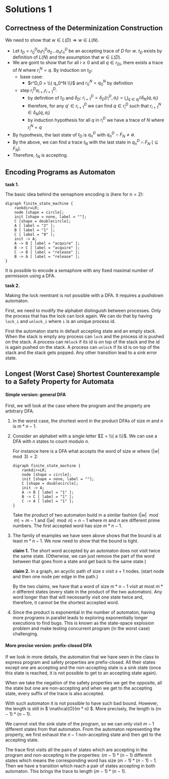 # Solutions 1

## Correctness of the Determinization Construction

We need to show that $w ∈ L(D) ⇒ w ∈ L(N)$.

* Let $t_D = r^D_0 a_1 r^D_1 a_2 … a_n r^D_n$ be an accepting trace of $D$ for $w$.
  $t_D$ exists by definition of $L(N)$ and the assumption that $w ∈ L(D)$.
* We are goint to show that for all $i≥0$ and all $q ∈ r_{Di}$, there exists a trace of $N$ where $r^N_i = q$.
  By induction on $t_D$:
  - base case:
    + $r^D_0 = \\{ q_0^N \\}$ and $r^N_0 = q^N_0$ by definition
  - step $r^D_i a_{i+i} r^D_{i+1}$:
    + by definition of $t_D$ and $δ_D$: $r_{i+1}^D = δ_D(r_i^D, a_i) = \bigcup_{q∈q^D_i} δ_N(q, a_i)$
    + therefore, for any $q' ∈ r_{i+1}^D$ we can find $q ∈ r_i^D$ such that $r_{i+1}^N ∈ δ_N(q, a_i)$
    + by induction hypothesis for all $q$ in $r^D_i$ we have a trace of $N$ where $r^N_i = q$
* By hypothesis, the last state of $t_D$ is $q_n^D$ with $q_n^D ∩ F_N ≠ ∅$.
* By the above, we can find a trace $t_N$ with the last state in $q_n^D ∩ F_N$ ($⊆ F_N$).
* Therefore, $t_N$ is accepting.

## Encoding Programs as Automaton

__task 1.__

The basic idea behind the semaphore encoding is (here for $n=2$):
```graphviz
digraph finite_state_machine {
    rankdir=LR;
    node [shape = circle];
    init [shape = none, label = ""];
    C [shape = doublecircle];
    A [ label = "2" ];
    B [ label = "1" ];
    C [ label = "0" ];
    init -> A;
    A -> B [ label = "acquire" ];
    B -> C [ label = "acquire" ];
    C -> B [ label = "release" ];
    B -> A [ label = "release" ];
}
```

It is possible to encode a semaphore with any fixed maximal number of permission using a DFA.

__task 2.__

Making the lock reentrant is not possible with a DFA.
It requires a pushdown automaton.

First, we need to modify the alphabet distinguish between processes.
Only the process that has the lock can lock again.
We can do that by having `lock_i` and `unlock_i` where `i` is an unique process id.

First the automaton starts in default accepting state and an empty stack.
When the stack is empty any process can `lock` and the process id is pushed on the stack.
A process can re`lock` if its id is on top of the stack and the id is again pushed on the stack.
A process can `unlock` if its id is on top of the stack and the stack gets popped.
Any other transition lead to a sink error state.


## Longest (Worst Case) Shortest Counterexample to a Safety Property for Automata

#### Simple version: general DFA

First, we will look at the case where the program and the property are arbitrary DFA.

1. In the worst case, the shortest word in the product DFAs of size $m$ and $n$ is $m * n - 1$.

2. Consider an alphabet with a single letter $Σ = \\{ a \\}$.
   We can use a DFA with $n$ states to count modulo $n$.

   For instance here is a DFA what accepts the word of size $w$ where $(|w| \mod 3) = 2$:
    ```graphviz
    digraph finite_state_machine {
        rankdir=LR;
        node [shape = circle];
        init [shape = none, label = ""];
        C [shape = doublecircle];
        init -> A;
        A -> B [ label = "1" ];
        B -> C [ label = "1" ];
        C -> A [ label = "1" ];
    }
    ```

    Take the product of two automaton build in a similar fashion $(|w| \mod m) = m-1$ and $(|w| \mod n) = n-1$ where $m$ and $n$ are different prime numbers.
    The first accepted word has size $m * n - 1$.

3. The family of examples we have seen above shows that the bound is at least $m * n - 1$.
   We now need to show that the bound is tight.

   __claim 1.__ The short word accepted by an automaton does not visit twice the same state.
   (Otherwise, we can just remove the part of the word between that goes from a state and get back to the same state.)

   __claim 2.__ In a graph, an acyclic path of size $s$ visit $s+1$ nodes.
   (start node and then one node per edge in the path.)

   By the two claims, we have that a word of size $m * n - 1$ visit at most $m * n$ different states (every state in the product of the two automaton).
   Any word longer than that will necessarily visit one state twice and, therefore, it cannot be the shortest accepted word.

4. Since the product is exponential in the number of automaton, having more programs in parallel leads to exploring exponentially longer executions to find bugs.
   This is known as the state-space explosion problem and make testing concurrent program (in the worst case) challenging.

#### More precise version: prefix-closed DFA

If we look in more details, the automaton that we have seen in the class to express program and safety properties are prefix-closed.
All their states except one are accepting and the non-accepting state is a sink state (once this state is reached, it is not possible to get to an accepting state again).

When we take the negation of the safety properties we get the opposite, all the state but one are non-accepting and when we get to the accepting state, every suffix of the trace is also accepted.

With such automaton it is not possible to have such bad bound.
However, the length is still in $ \mathcal{O}(m * n) $.
More precisely, the length is $(m-1) * (n-1)$.

We cannot visit the sink state of the program, so we can only visit $m-1$ different states from that automaton.
From the automaton representing the property, we first exhaust the $n-1$ non-accepting state and then get to the accepting state.

The trace first visits all the pairs of states which are accepting in the program and non-accepting in the properties: $(m-1) * (n-1)$ different states which means the corresponding word has size $(m-1) * (n-1) - 1$.
Then we have a transition which reach a pair of states accepting in both automaton.
This brings the trace to length $(m-1) * (n-1)$.
